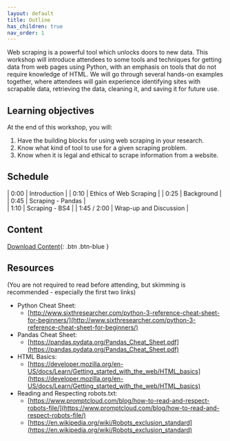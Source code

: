 ```yaml
---
layout: default
title: Outline
has_children: true
nav_order: 1
---
```


Web scraping is a powerful tool which unlocks doors to new data. This workshop will introduce attendees to some tools and techniques for getting data from web pages using Python, with an emphasis on tools that do not require knowledge of HTML. We will go through several hands-on examples together, where attendees will gain experience identifying sites with scrapable data, retrieving the data, cleaning it, and saving it for future use. 

## Learning objectives

At the end of this workshop, you will:
1. Have the building blocks for using web scraping in your research.
2. Know what kind of tool to use for a given scraping problem.
3. Know when it is legal and ethical to scrape information from a website.

## Schedule

| 0:00 | Introduction |
| 0:10 | Ethics of Web Scraping |
| 0:25 | Background |
| 0:45 | Scraping - Pandas |   
| 1:10 | Scraping - BS4 |
| 1:45 / 2:00 | Wrap-up and Discussion |


## Content

[Download Content](https://github.com/ubc-library-rc/intro-web-scraping-Python/raw/main/Notebooks%20%26%20File.zip){: .btn .btn-blue }



## Resources
(You are not required to read before attending, but skimming is recommended - especially the first two links)
* Python Cheat Sheet:
  * [http://www.sixthresearcher.com/python-3-reference-cheat-sheet-for-beginners/](http://www.sixthresearcher.com/python-3-reference-cheat-sheet-for-beginners/)
* Pandas Cheat Sheet:
  * [https://pandas.pydata.org/Pandas_Cheat_Sheet.pdf](https://pandas.pydata.org/Pandas_Cheat_Sheet.pdf)
* HTML Basics:
  * [https://developer.mozilla.org/en-US/docs/Learn/Getting_started_with_the_web/HTML_basics](https://developer.mozilla.org/en-US/docs/Learn/Getting_started_with_the_web/HTML_basics)
* Reading and Respecting robots.txt:
  * [https://www.promptcloud.com/blog/how-to-read-and-respect-robots-file/](https://www.promptcloud.com/blog/how-to-read-and-respect-robots-file/)
  * [https://en.wikipedia.org/wiki/Robots_exclusion_standard](https://en.wikipedia.org/wiki/Robots_exclusion_standard)
